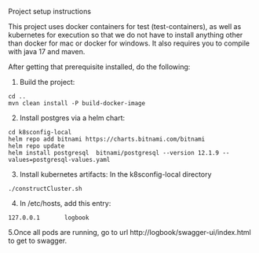 Project setup instructions

This project uses docker containers for test (test-containers), as well as kubernetes for execution so that we do not have to
install anything other than docker for mac or docker for windows. It also requires you to compile with java 17 and maven.

After getting that prerequisite installed, do the following:

1. Build the project:

```
cd ..
mvn clean install -P build-docker-image
```

2. Install postgres via a helm chart:
```
cd k8sconfig-local
helm repo add bitnami https://charts.bitnami.com/bitnami  
helm repo update
helm install postgresql  bitnami/postgresql --version 12.1.9 --values=postgresql-values.yaml
```

3. Install kubernetes artifacts: In the k8sconfig-local directory
```
./constructCluster.sh
```

4. In /etc/hosts, add this entry:
```
127.0.0.1       logbook
```

5.Once all pods are running, go to url http://logbook/swagger-ui/index.html to get to swagger.